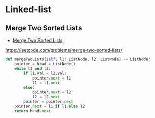 # Linked-list

## Merge Two Sorted Lists

+ [Merge Two Sorted Lists](#merge-two-sorted-lists)

https://leetcode.com/problems/merge-two-sorted-lists/

``` python
def mergeTwoLists(self, l1: ListNode, l2: ListNode) -> ListNode:
    pointer = head = ListNode()
    while l1 and l2:
        if l1.val < l2.val:
            pointer.next = l1
            l1 = l1.next
        else:
            pointer.next = l2
            l2 = l2.next
        pointer = pointer.next
    pointer.next = l1 if l1 else l2
    return head.next
```